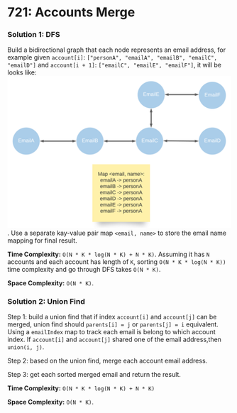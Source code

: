 # 721: Accounts Merge

### Solution 1: DFS
Build a bidirectional graph that each node represents an email address, for example given `account[i]`: `["personA", "emailA", "emailB", "emailC", "emailD"]` and `account[i + 1]`: `["emailC", "emailE", "emailF"]`, it will be looks like:
![LC721](LC721.png).
Use a separate kay-value pair map `<email, name>` to store the email name mapping for final result.

**Time Complexity:** `O(N * K * log(N * K) + N * K)`. Assuming it has `N` accounts and each account has length of `K`, sorting `O(N * K * log(N * K))` time complexity and go through DFS takes `O(N * K)`.

**Space Complexity:** `O(N * K)`.

### Solution 2: Union Find
Step 1: build a union find that if index `account[i]` and `account[j]` can be merged, union find should `parents[i] = j` or `parents[j] = i` equivalent. Using a `emailIndex` map to track each email is belong to which account index.
If `account[i]` and `account[j]` shared one of the email address,then `union(i, j)`.

Step 2: based on the union find, merge each account email address.

Step 3: get each sorted merged email and return the result.

**Time Complexity:** `O(N * K * log(N * K) + N * K)`

**Space Complexity:** `O(N * K)`.

